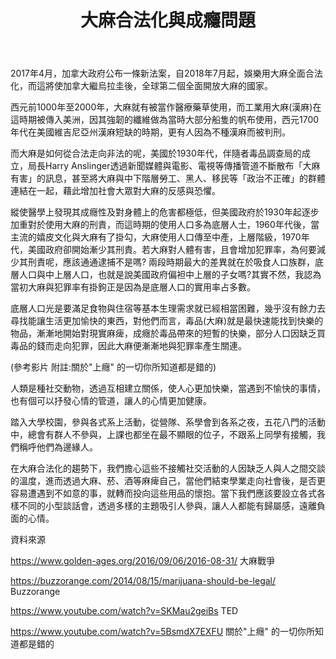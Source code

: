 ﻿---
layout: post
title: "大麻合法化與成癮問題"
img:
tag: [大麻, 成癮, 經濟前瞻議題 ]
---

2017年4月，加拿大政府公布一條新法案，自2018年7月起，娛樂用大麻全面合法化，而這將使加拿大繼烏拉圭後，全球第二個全面開放大麻的國家。

西元前1000年至2000年，大麻就有被當作醫療藥草使用，而工業用大麻(漢麻)在這時期被傳入美洲，因其強韌的纖維做為當時大部分船隻的帆布使用，西元1700年代在美國維吉尼亞州漢麻短缺的時期，更有人因為不種漢麻而被判刑。

而大麻是如何從合法走向非法的呢，美國於1930年代，伴隨者毒品調查局的成立，局長Harry Anslinger透過新聞媒體與電影、電視等傳播管道不斷散布「大麻有害」的訊息，甚至將大麻與中下階層勞工、黑人、移民等「政治不正確」的群體連結在一起，藉此增加社會大眾對大麻的反感與恐懼。

縱使醫學上發現其成癮性及對身體上的危害都極低，但美國政府於1930年起逐步加重對於使用大麻的刑責，而這時期的使用人口多為底層人士，1960年代後，當主流的嬉皮文化與大麻有了掛勾，大麻使用人口傳至中產，上層階級，1970年代，美國政府卻開始漸少其刑責。若大麻對人體有害，且會增加犯罪率，為何要減少其刑責呢，應該通通逮捕不是嗎? 兩段時期最大的差異就在於吸食人口族群，底層人口與中上層人口，也就是說美國政府偏袒中上層的子女嗎?其實不然，我認為當初大麻與犯罪率有掛鉤正是因為是底層人口的實用率占多數。

底層人口光是要滿足食物與住宿等基本生理需求就已經相當困難，幾乎沒有餘力去尋找能讓生活更加愉快的東西，對他們而言，毒品(大麻)就是最快速能找到快樂的物品，漸漸地開始對現實麻痺，成癮於毒品帶來的短暫的快樂，部分人口因缺乏買毒品的錢而走向犯罪，因此大麻便漸漸地與犯罪率產生關連。

(參考影片 附註:關於"上癮" 的一切你所知道都是錯的)

人類是種社交動物，透過互相建立關係，使人心更加快樂，當遇到不愉快的事情，也有個可以抒發心情的管道，讓人的心情更加健康。

踏入大學校園，參與各式系上活動，從營隊、系學會到各系之夜，五花八門的活動中，總會有群人不參與，上課也都坐在最不顯眼的位子，不跟系上同學有接觸，我們稱呼他們為邊緣人。

在大麻合法化的趨勢下，我們擔心這些不接觸社交活動的人因缺乏人與人之間交談的溫度，進而透過大麻、菸、酒等麻痺自己，當他們結束學業走向社會後，是否更容易遭遇到不如意的事，就轉而投向這些用品的懷抱。當下我們應該要設立各式各樣不同的小型談話會，透過多樣的主題吸引人參與，讓人人都能有歸屬感，遠離負面的心情。


資料來源

https://www.golden-ages.org/2016/09/06/2016-08-31/ 大麻戰爭

https://buzzorange.com/2014/08/15/marijuana-should-be-legal/ Buzzorange

https://www.youtube.com/watch?v=SKMau2geiBs TED

https://www.youtube.com/watch?v=5BsmdX7EXFU 關於"上癮" 的一切你所知道都是錯的

